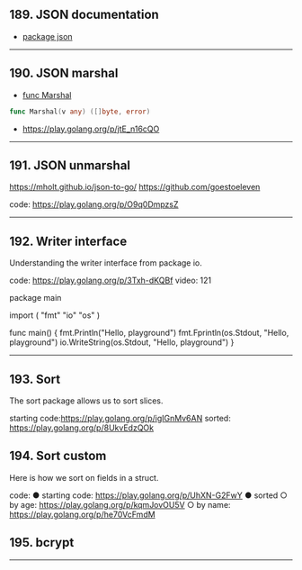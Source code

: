 ## 189. JSON documentation

* [package json](https://pkg.go.dev/encoding/json?utm_source=godoc)

***

## 190. JSON marshal

* [func Marshal](https://pkg.go.dev/encoding/json#Marshal)
```go
func Marshal(v any) ([]byte, error)
```

* https://play.golang.org/p/jtE_n16cQO

***

## 191. JSON unmarshal

https://mholt.github.io/json-to-go/
https://github.com/goestoeleven

code: https://play.golang.org/p/O9q0DmpzsZ

***

## 192. Writer interface

Understanding the writer interface from package io.

code: https://play.golang.org/p/3Txh-dKQBf video: 121

package main

import (
	"fmt"
	"io"
	"os"
)

func main() {
	fmt.Println("Hello, playground")
	fmt.Fprintln(os.Stdout, "Hello, playground")
	io.WriteString(os.Stdout, "Hello, playground")
}

***

## 193. Sort

The sort package allows us to sort slices.
 
starting code:https://play.golang.org/p/igIGnMv6AN
sorted: https://play.golang.org/p/8UkvEdzQOk

## 194. Sort custom

Here is how we sort on fields in a struct. 

code:
● starting code: https://play.golang.org/p/UhXN-G2FwY
● sorted
	○ by age: https://play.golang.org/p/kqmJovOU5V
	○ by name: https://play.golang.org/p/he70VcFmdM

## 195. bcrypt

***
